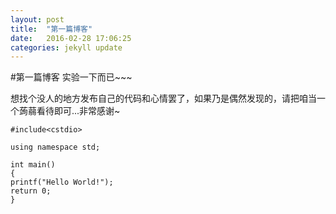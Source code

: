 ```yaml
---
layout: post
title:  "第一篇博客"
date:   2016-02-28 17:06:25
categories: jekyll update
---
```

#第一篇博客
实验一下而已~~~

想找个没人的地方发布自己的代码和心情罢了，如果乃是偶然发现的，请把咱当一个蒟蒻看待即可...非常感谢~

	
	
    #include<cstdio>
	
	using namespace std;
	
	int main()
	{
	printf("Hello World!");
	return 0;
	}